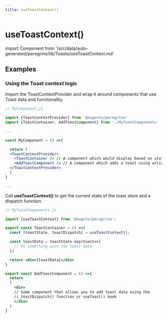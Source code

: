 ```yaml
---
title: useToastContext()
---
```


# useToastContext()

<!--
The reference doc content is generated automatically from the source code.
To update this section, update the doc blocks in the source code
-->

import Component from '/src/data/auto-generated/peregrine/lib/Toasts/useToastContext.md'

<Component />

## Examples

### Using the Toast context logic

Import the ToastContextProvider and wrap it around components that use Toast data and functionality.

```jsx
// MyComponent.js

import {ToastContextProvider} from '@magento/peregrine'
import {ToastContainer, AddToastComponent} from './MyToastComponents'

...

const MyComponent = () =>{

  return (
  <ToastContextProvider>
    <ToastContainer /> // A component which would display based on state.
    <AddToastComponent /> // A component which adds a toast using actions.
  </ToastContextProvider>
  )
}

...
```

Call **useToastContext()** to get the current state of the toast store and a dispatch function.

```jsx
// MyToastComponents.js

import {useToastContext} from '@magnto/peregrine';

export const ToastContainer = () =>{
  const [toastState, toastDispatch] = useToastContext();

  const toastData = toastState.map(toast=>{
    // Do something with the toast data
  })

  return <div>{toastData}</div>
}

export const AddToastComponent = () =>{
  return
  (
    <div>
    // Some component that allows you to add toast data using the
    // toastDispatch() function or useToast() hook
    </div>
  )
}

```
